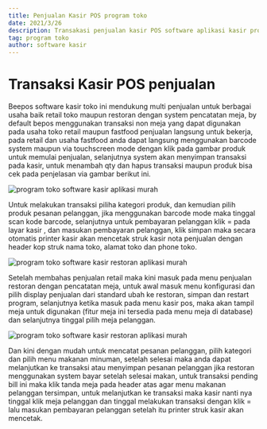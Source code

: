 ```yaml
---
title: Penjualan Kasir POS program toko
date: 2021/3/26
description: Transakasi penjualan kasir POS software aplikasi kasir program toko
tag: program toko
author: software kasir
---
```


# Transaksi Kasir POS penjualan

Beepos software kasir toko ini mendukung multi penjualan untuk berbagai usaha baik retail toko maupun restoran dengan system pencatatan meja, by default bepos menggunakan transaksi non meja yang dapat digunakan pada usaha toko retail maupun fastfood penjualan langsung untuk bekerja, pada retail dan usaha fastfood anda dapat langsung menggunakan barcode system maupun via touchscreen mode dengan klik pada gambar produk untuk memulai penjualan, selanjutnya system akan menyimpan transaksi pada kasir, untuk menambah qty dan hapus transaksi maupun produk bisa cek pada penjelasan via gambar berikut ini.

![program toko software kasir aplikasi murah](https://1.bp.blogspot.com/-HVP-lFDmKw4/YLOnnJ5jqHI/AAAAAAAAOSk/a_mF3AXHCUgj-QgnWz8qXwMGMrkfCrf7wCLcBGAsYHQ/s1366/program%2Btoko%2Bmurah.png)

Untuk melakukan transaksi piliha kategori produk, dan kemudian pilih produk pesanan pelanggan, jika menggunakan barcode mode maka tinggal scan kode barcode, selanjutnya untuk pembayaran pelanggan klik = pada layar kasir , dan masukan pembayaran pelanggan, klik simpan maka secara otomatis printer kasir akan mencetak struk kasir nota penjualan dengan header kop struk nama toko, alamat toko dan phone toko.

![program toko software kasir restoran aplikasi murah](https://1.bp.blogspot.com/-m1dNddHmNXM/YLOoUDx3KhI/AAAAAAAAOSw/rjVhR8FMXZgtjLRoEvVMBuuCfoyFFo4cACLcBGAsYHQ/s1024/program%2Brestoransoftware%2Bkasir%2Bmurah.png)

Setelah membahas penjualan retail maka kini masuk pada menu penjualan restoran dengan pencatatan meja, untuk awal masuk menu konfigurasi dan pilih display penjualan dari standard ubah ke restoran, simpan dan restart program, selanjutnya ketika masuk pada menu kasir pos, maka akan tampil meja untuk digunakan (fitur meja ini tersedia pada menu meja di database) dan selanjutnya tinggal pilih meja pelanggan. 

![program toko software kasir restoran aplikasi murah](https://1.bp.blogspot.com/-fSrj4SMwZFQ/YLOoUBVmA2I/AAAAAAAAOSs/xBXQpVaz4ukSXz_geEjv0hyjxNwL32gTACLcBGAsYHQ/s1366/program%2Brestoransoftware%2Bkasir%2Bmurah%2B3.png)

Dan kini dengan mudah untuk mencatat pesanan pelanggan, pilih kategori dan pilih menu makanan minuman, setelah selesai maka anda dapat melanjutkan ke transaksi atau menyimpan pesanan pelanggan jika restoran menggunakan system bayar setelah selesai makan, untuk transaksi pending bill ini maka klik tanda meja pada header atas agar menu makanan pelanggan tersimpan, untuk melanjutkan ke transaksi maka kasir nanti nya tinggal klik meja pelanggan dan tinggal melakukan transaksi dengan klik = lalu masukan pembayaran pelanggan setelah itu printer struk kasir akan mencetak.
